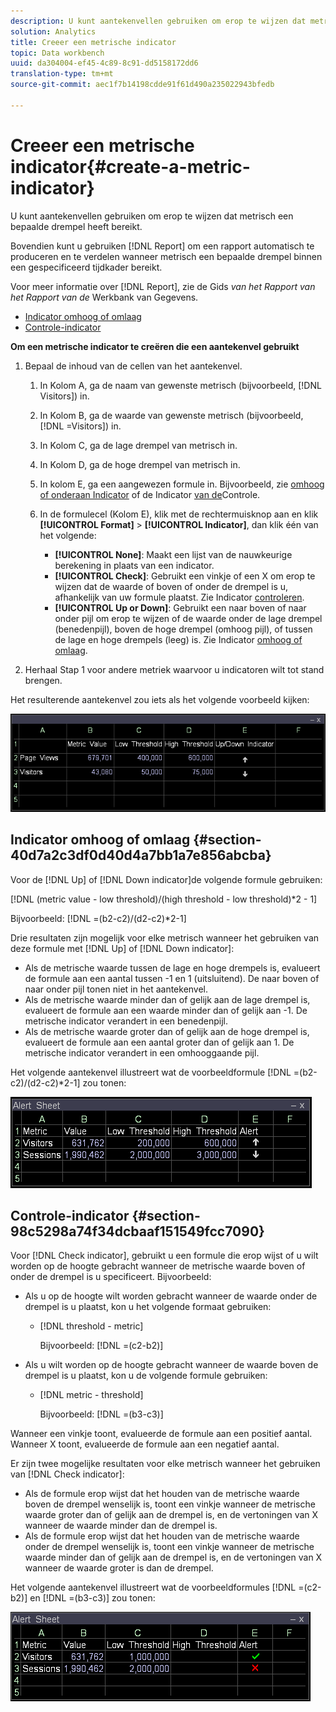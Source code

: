 ```yaml
---
description: U kunt aantekenvellen gebruiken om erop te wijzen dat metrisch een bepaalde drempel heeft bereikt.
solution: Analytics
title: Creeer een metrische indicator
topic: Data workbench
uuid: da304004-ef45-4c89-8c91-dd5158172dd6
translation-type: tm+mt
source-git-commit: aec1f7b14198cdde91f61d490a235022943bfedb

---
```



# Creeer een metrische indicator{#create-a-metric-indicator}

U kunt aantekenvellen gebruiken om erop te wijzen dat metrisch een bepaalde drempel heeft bereikt.

Bovendien kunt u gebruiken [!DNL Report] om een rapport automatisch te produceren en te verdelen wanneer metrisch een bepaalde drempel binnen een gespecificeerd tijdkader bereikt.

Voor meer informatie over [!DNL Report], zie de Gids *van het Rapport van het Rapport van de* Werkbank van Gegevens.

* [Indicator omhoog of omlaag](../../../../home/c-get-started/c-analysis-vis/c-wksts/c-metric-ind.md#section-40d7a2c3df0d40d4a7bb1a7e856abcba)
* [Controle-indicator](../../../../home/c-get-started/c-analysis-vis/c-wksts/c-metric-ind.md#section-98c5298a74f34dcbaaf151549fcc7090)

**Om een metrische indicator te creëren die een aantekenvel gebruikt**

1. Bepaal de inhoud van de cellen van het aantekenvel.

   1. In Kolom A, ga de naam van gewenste metrisch (bijvoorbeeld, [!DNL Visitors]) in.
   1. In Kolom B, ga de waarde van gewenste metrisch (bijvoorbeeld, [!DNL =Visitors]) in.
   1. In Kolom C, ga de lage drempel van metrisch in.
   1. In Kolom D, ga de hoge drempel van metrisch in.
   1. In kolom E, ga een aangewezen formule in. Bijvoorbeeld, zie [omhoog of onderaan Indicator](../../../../home/c-get-started/c-analysis-vis/c-wksts/c-metric-ind.md#section-40d7a2c3df0d40d4a7bb1a7e856abcba) of de Indicator [van de](../../../../home/c-get-started/c-analysis-vis/c-wksts/c-metric-ind.md#section-98c5298a74f34dcbaaf151549fcc7090)Controle.
   1. In de formulecel (Kolom E), klik met de rechtermuisknop aan en klik **[!UICONTROL Format]** > **[!UICONTROL Indicator]**, dan klik één van het volgende:

      * **[!UICONTROL None]**: Maakt een lijst van de nauwkeurige berekening in plaats van een indicator.
      * **[!UICONTROL Check]**: Gebruikt een vinkje of een X om erop te wijzen dat de waarde of boven of onder de drempel is u, afhankelijk van uw formule plaatst. Zie Indicator [controleren](../../../../home/c-get-started/c-analysis-vis/c-wksts/c-metric-ind.md#section-98c5298a74f34dcbaaf151549fcc7090).
      * **[!UICONTROL Up or Down]**: Gebruikt een naar boven of naar onder pijl om erop te wijzen of de waarde onder de lage drempel (benedenpijl), boven de hoge drempel (omhoog pijl), of tussen de lage en hoge drempels (leeg) is. Zie Indicator [omhoog of omlaag](../../../../home/c-get-started/c-analysis-vis/c-wksts/c-metric-ind.md#section-40d7a2c3df0d40d4a7bb1a7e856abcba).

1. Herhaal Stap 1 voor andere metriek waarvoor u indicatoren wilt tot stand brengen.

Het resulterende aantekenvel zou iets als het volgende voorbeeld kijken:

![](assets/vis_Worksheet_Alerts.png)

## Indicator omhoog of omlaag {#section-40d7a2c3df0d40d4a7bb1a7e856abcba}

Voor de [!DNL Up] of [!DNL Down indicator]de volgende formule gebruiken:

[!DNL (metric value - low threshold)/(high threshold - low threshold)*2 - 1]

Bijvoorbeeld: [!DNL =(b2-c2)/(d2-c2)*2-1]

Drie resultaten zijn mogelijk voor elke metrisch wanneer het gebruiken van deze formule met [!DNL Up] of [!DNL Down indicator]:

* Als de metrische waarde tussen de lage en hoge drempels is, evalueert de formule aan een aantal tussen -1 en 1 (uitsluitend). De naar boven of naar onder pijl tonen niet in het aantekenvel.
* Als de metrische waarde minder dan of gelijk aan de lage drempel is, evalueert de formule aan een waarde minder dan of gelijk aan -1. De metrische indicator verandert in een benedenpijl.
* Als de metrische waarde groter dan of gelijk aan de hoge drempel is, evalueert de formule aan een aantal groter dan of gelijk aan 1. De metrische indicator verandert in een omhooggaande pijl.

Het volgende aantekenvel illustreert wat de voorbeeldformule [!DNL =(b2-c2)/(d2-c2)*2-1] zou tonen:

![](assets/vis_Worksheet_Alerts_UpDown.png)

## Controle-indicator {#section-98c5298a74f34dcbaaf151549fcc7090}

Voor [!DNL Check indicator], gebruikt u een formule die erop wijst of u wilt worden op de hoogte gebracht wanneer de metrische waarde boven of onder de drempel is u specificeert. Bijvoorbeeld:

* Als u op de hoogte wilt worden gebracht wanneer de waarde onder de drempel is u plaatst, kon u het volgende formaat gebruiken:

   * [!DNL threshold - metric]

      Bijvoorbeeld: [!DNL =(c2-b2)]

* Als u wilt worden op de hoogte gebracht wanneer de waarde boven de drempel is u plaatst, kon u de volgende formule gebruiken:

   * [!DNL metric - threshold]

      Bijvoorbeeld: [!DNL =(b3-c3)]

Wanneer een vinkje toont, evalueerde de formule aan een positief aantal. Wanneer X toont, evalueerde de formule aan een negatief aantal.

Er zijn twee mogelijke resultaten voor elke metrisch wanneer het gebruiken van [!DNL Check indicator]:

* Als de formule erop wijst dat het houden van de metrische waarde boven de drempel wenselijk is, toont een vinkje wanneer de metrische waarde groter dan of gelijk aan de drempel is, en de vertoningen van X wanneer de waarde minder dan de drempel is.
* Als de formule erop wijst dat het houden van de metrische waarde onder de drempel wenselijk is, toont een vinkje wanneer de metrische waarde minder dan of gelijk aan de drempel is, en de vertoningen van X wanneer de waarde groter is dan de drempel.

Het volgende aantekenvel illustreert wat de voorbeeldformules [!DNL =(c2-b2)] en [!DNL =(b3-c3)] zou tonen:

![](assets/vis_Worksheet_Alerts_Check.png)


